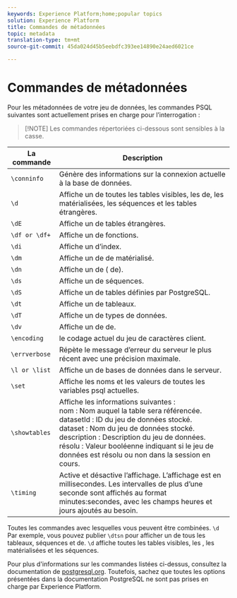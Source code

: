 ```yaml
---
keywords: Experience Platform;home;popular topics
solution: Experience Platform
title: Commandes de métadonnées
topic: metadata
translation-type: tm+mt
source-git-commit: 45da024d45b5eebdfc393ee14890e24aed6021ce

---
```



# Commandes de métadonnées

Pour les métadonnées de votre jeu de données, les commandes PSQL suivantes sont actuellement prises en charge pour l’interrogation :

>[!NOTE] Les commandes répertoriées ci-dessous sont sensibles à la casse.

| La commande | Description |
|------- | ------------|
| `\conninfo` | Génère des informations sur la connexion actuelle à la base de données. |
| `\d` | Affiche un  de toutes les tables visibles, les  de, les  matérialisées, les séquences et les tables étrangères. |
| `\dE` | Affiche un  de tables étrangères. |
| `\df or \df+` | Affiche un  de fonctions. |
| `\di` | Affiche un  d’index. |
| `\dm` | Affiche un  de  de matérialisé. |
| `\dn` | Affiche un de  ( de). |
| `\ds` | Affiche un  de séquences. |
| `\dS` | Affiche un de tables définies par PostgreSQL. |
| `\dt` | Affiche un  de tableaux. |
| `\dT` | Affiche un  de types de données. |
| `\dv` | Affiche un  de  de. |
| `\encoding` | le codage actuel du jeu de caractères client. |
| `\errverbose` | Répète le message d’erreur du serveur le plus récent avec une précision maximale. |
| `\l or \list` | Affiche un  de bases de données dans le serveur. |
| `\set` | Affiche les noms et les valeurs de toutes les variables psql actuelles. |
| `\showtables` | Affiche les informations suivantes : <br>nom : Nom auquel la table sera référencée.<br>datasetId : ID du jeu de données stocké.<br>dataset : Nom du jeu de données stocké.<br>description : Description du jeu de données.<br>résolu : Valeur booléenne indiquant si le jeu de données est résolu ou non dans la session en cours. |
| `\timing` | Active et désactive l’affichage. L’affichage est en millisecondes. Les intervalles de plus d’une seconde sont affichés au format minutes:secondes, avec les champs heures et jours ajoutés au besoin. |

Toutes les commandes avec lesquelles vous  peuvent être combinées. `\d` Par exemple, vous pouvez publier `\dtsn` pour afficher un  de tous les tableaux, séquences et  de. `\d` affiche toutes les tables visibles, les , les  matérialisées et les séquences.

Pour plus d&#39;informations sur les commandes listées ci-dessus, consultez la documentation de [postgresql.org](https://www.postgresql.org/docs/10/app-psql.html). Toutefois, sachez que toutes les options présentées dans la documentation PostgreSQL ne sont pas prises en charge par Experience Platform.

